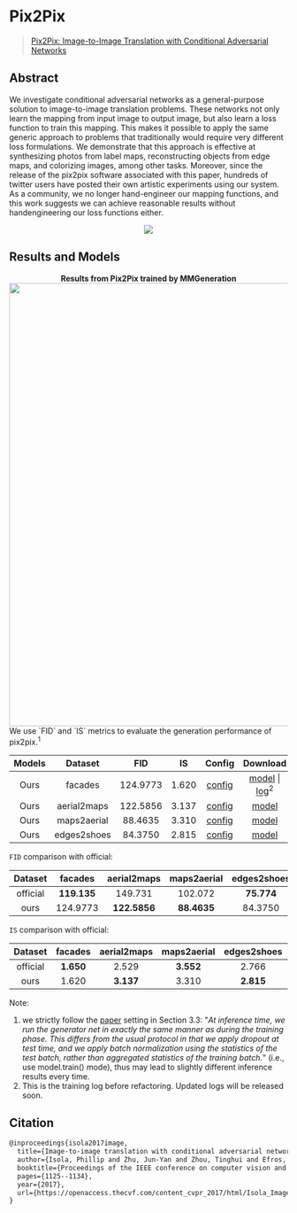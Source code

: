 # Pix2Pix

> [Pix2Pix: Image-to-Image Translation with Conditional Adversarial Networks](https://openaccess.thecvf.com/content_cvpr_2017/html/Isola_Image-To-Image_Translation_With_CVPR_2017_paper.html)

<!-- [ALGORITHM] -->

## Abstract

<!-- [ABSTRACT] -->

We investigate conditional adversarial networks as a general-purpose solution to image-to-image translation problems. These networks not only learn the mapping from input image to output image, but also learn a loss function to train this mapping. This makes it possible to apply the same generic approach to problems that traditionally would require very different loss formulations. We demonstrate that this approach is effective at synthesizing photos from label maps, reconstructing objects from edge maps, and colorizing images, among other tasks. Moreover, since the release of the pix2pix software associated with this paper, hundreds of twitter users have posted their own artistic experiments using our system. As a community, we no longer hand-engineer our mapping functions, and this work suggests we can achieve reasonable results without handengineering our loss functions either.

<!-- [IMAGE] -->

<div align=center>
<img src="https://user-images.githubusercontent.com/28132635/143053385-1b03356d-43df-423b-88b2-7a82b73d2edd.JPG"/>
</div>

## Results and Models

<div align="center">
  <b> Results from Pix2Pix trained by MMGeneration</b>
  <br/>
  <img src="https://user-images.githubusercontent.com/22982797/114269080-4ff0ec00-9a37-11eb-92c4-1525864e0307.PNG" width="800"/>
</div>
We use `FID` and `IS` metrics to evaluate the generation performance of pix2pix.<sup>1</sup>

| Models |   Dataset   |   FID    |  IS   |                                        Config                                        |                                        Download                                        |
| :----: | :---------: | :------: | :---: | :----------------------------------------------------------------------------------: | :------------------------------------------------------------------------------------: |
|  Ours  |   facades   | 124.9773 | 1.620 | [config](https://github.com/open-mmlab/mmgeneration/tree/master/configs/pix2pix/pix2pix_vanilla_unet_bn_facades_b1x1_80k.py) | [model](https://download.openmmlab.com/mmgen/pix2pix/refactor/pix2pix_vanilla_unet_bn_1x1_80k_facades_20210902_170442-c0958d50.pth)   \| [log](https://download.openmmlab.com/mmgen/pix2pix/pix2pix_vanilla_unet_bn_1x1_80k_facades_20210317_172625.log.json)<sup>2</sup> |
|  Ours  | aerial2maps | 122.5856 | 3.137 | [config](https://github.com/open-mmlab/mmgeneration/tree/master/configs/pix2pix/pix2pix_vanilla_unet_bn_aerial2maps_b1x1_220k.py) | [model](https://download.openmmlab.com/mmgen/pix2pix/refactor/pix2pix_vanilla_unet_bn_a2b_1x1_219200_maps_convert-bgr_20210902_170729-59a31517.pth) |
|  Ours  | maps2aerial | 88.4635  | 3.310 | [config](https://github.com/open-mmlab/mmgeneration/tree/master/configs/pix2pix/pix2pix_vanilla_unet_bn_maps2aerial_b1x1_220k.py) | [model](https://download.openmmlab.com/mmgen/pix2pix/refactor/pix2pix_vanilla_unet_bn_b2a_1x1_219200_maps_convert-bgr_20210902_170814-6d2eac4a.pth) |
|  Ours  | edges2shoes | 84.3750  | 2.815 | [config](https://github.com/open-mmlab/mmgeneration/tree/master/configs/pix2pix/pix2pix_vanilla_unet_bn_wo_jitter_flip_edges2shoes_b1x4_190k.py) | [model](https://download.openmmlab.com/mmgen/pix2pix/refactor/pix2pix_vanilla_unet_bn_wo_jitter_flip_1x4_186840_edges2shoes_convert-bgr_20210902_170902-0c828552.pth) |

`FID` comparison with official:

| Dataset  |   facades   | aerial2maps  | maps2aerial | edges2shoes |   average    |
| :------: | :---------: | :----------: | :---------: | :---------: | :----------: |
| official | **119.135** |   149.731    |   102.072   | **75.774**  |   111.678    |
|   ours   |  124.9773   | **122.5856** | **88.4635** |   84.3750   | **105.1003** |

`IS` comparison with official:

| Dataset  |  facades  | aerial2maps | maps2aerial | edges2shoes |  average   |
| :------: | :-------: | :---------: | :---------: | :---------: | :--------: |
| official | **1.650** |    2.529    |  **3.552**  |    2.766    |   2.624    |
|   ours   |   1.620   |  **3.137**  |    3.310    |  **2.815**  | **2.7205** |

Note:

1. we strictly follow the [paper](http://openaccess.thecvf.com/content_cvpr_2017/papers/Isola_Image-To-Image_Translation_With_CVPR_2017_paper.pdf) setting in Section 3.3: "*At inference time, we run the generator net in exactly
   the same manner as during the training phase. This differs
   from the usual protocol in that we apply dropout at test time,
   and we apply batch normalization using the statistics of
   the test batch, rather than aggregated statistics of the training batch.*" (i.e., use model.train() mode), thus may lead to slightly different inference results every time.
2. This is the training log before refactoring. Updated logs will be released soon.

## Citation

```latex
@inproceedings{isola2017image,
  title={Image-to-image translation with conditional adversarial networks},
  author={Isola, Phillip and Zhu, Jun-Yan and Zhou, Tinghui and Efros, Alexei A},
  booktitle={Proceedings of the IEEE conference on computer vision and pattern recognition},
  pages={1125--1134},
  year={2017},
  url={https://openaccess.thecvf.com/content_cvpr_2017/html/Isola_Image-To-Image_Translation_With_CVPR_2017_paper.html},
}
```

